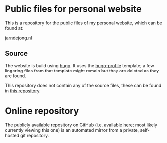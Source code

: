 # Public files for personal website
This is a repository for the public files of my personal website, which can be found at:

[jarndejong.nl](jarndejong.nl)

## Source
The website is build using [hugo](https://gohugo.io/). It uses the [hugo-profile](https://github.com/gurusabarish/hugo-profile) template; a few lingering files from that template might remain but they are deleted as they are found.

This repository does not contain any of the source files, these can be found in [this repository](https://git.jarndejong.nl/Jarn/PersonalWebsite)

# Online repository
The publicly available repository on GitHub (i.e. available [here](https://github.com/jarndejong/PersonalWebsitePublicFiles); most likely currently viewing this one) is an automated mirror from a private, self-hosted git repository.
